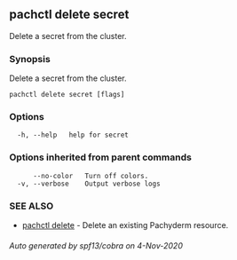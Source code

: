 ## pachctl delete secret

Delete a secret from the cluster.

### Synopsis

Delete a secret from the cluster.

```
pachctl delete secret [flags]
```

### Options

```
  -h, --help   help for secret
```

### Options inherited from parent commands

```
      --no-color   Turn off colors.
  -v, --verbose    Output verbose logs
```

### SEE ALSO

* [pachctl delete](pachctl_delete.md)	 - Delete an existing Pachyderm resource.

###### Auto generated by spf13/cobra on 4-Nov-2020
